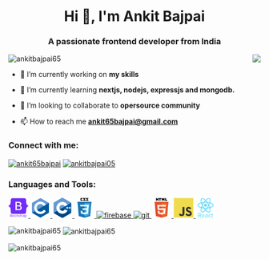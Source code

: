 <h1 align="center">Hi 👋, I'm Ankit Bajpai</h1>
<h3 align="center">A passionate frontend developer from India</h3>
<img height="280" align="right" src=https://cdn.dribbble.com/users/2131993/screenshots/4948736/media/421d4ed2f3d23c73d64d20963f61f422.gif>

<p align="left"> <img src="https://komarev.com/ghpvc/?username=ankitbajpai65&label=Profile%20views&color=0e75b6&style=flat" alt="ankitbajpai65" /> </p>

- 🔭 I’m currently working on **my skills**

- 🌱 I’m currently learning **nextjs, nodejs, expressjs and mongodb.**

- 👯 I’m looking to collaborate to **opersource community**

- 📫 How to reach me **ankit65bajpai@gmail.com**

<h3 align="left">Connect with me:</h3>
<p align="left">
<a href="https://linkedin.com/in/ankit65bajpai" target="blank"><img align="center" src="https://raw.githubusercontent.com/rahuldkjain/github-profile-readme-generator/master/src/images/icons/Social/linked-in-alt.svg" alt="ankit65bajpai" height="30" width="40" /></a>
<a href="https://instagram.com/ankitbajpai05" target="blank"><img align="center" src="https://raw.githubusercontent.com/rahuldkjain/github-profile-readme-generator/master/src/images/icons/Social/instagram.svg" alt="ankitbajpai05" height="30" width="40" /></a>
</p>

<h3 align="left">Languages and Tools:</h3>
<p align="left"> <a href="https://getbootstrap.com" target="_blank" rel="noreferrer"> <img src="https://raw.githubusercontent.com/devicons/devicon/master/icons/bootstrap/bootstrap-plain-wordmark.svg" alt="bootstrap" width="40" height="40"/> </a> <a href="https://www.cprogramming.com/" target="_blank" rel="noreferrer"> <img src="https://raw.githubusercontent.com/devicons/devicon/master/icons/c/c-original.svg" alt="c" width="40" height="40"/> </a> <a href="https://www.w3schools.com/cpp/" target="_blank" rel="noreferrer"> <img src="https://raw.githubusercontent.com/devicons/devicon/master/icons/cplusplus/cplusplus-original.svg" alt="cplusplus" width="40" height="40"/> </a> <a href="https://www.w3schools.com/css/" target="_blank" rel="noreferrer"> <img src="https://raw.githubusercontent.com/devicons/devicon/master/icons/css3/css3-original-wordmark.svg" alt="css3" width="40" height="40"/> </a> <a href="https://firebase.google.com/" target="_blank" rel="noreferrer"> <img src="https://www.vectorlogo.zone/logos/firebase/firebase-icon.svg" alt="firebase" width="40" height="40"/> </a> <a href="https://git-scm.com/" target="_blank" rel="noreferrer"> <img src="https://www.vectorlogo.zone/logos/git-scm/git-scm-icon.svg" alt="git" width="40" height="40"/> </a> <a href="https://www.w3.org/html/" target="_blank" rel="noreferrer"> <img src="https://raw.githubusercontent.com/devicons/devicon/master/icons/html5/html5-original-wordmark.svg" alt="html5" width="40" height="40"/> </a> <a href="https://developer.mozilla.org/en-US/docs/Web/JavaScript" target="_blank" rel="noreferrer"> <img src="https://raw.githubusercontent.com/devicons/devicon/master/icons/javascript/javascript-original.svg" alt="javascript" width="40" height="40"/> </a> <a href="https://reactjs.org/" target="_blank" rel="noreferrer"> <img src="https://raw.githubusercontent.com/devicons/devicon/master/icons/react/react-original-wordmark.svg" alt="react" width="40" height="40"/> </a> </p>

<p><img align="left" src="https://github-readme-stats.vercel.app/api/top-langs?username=ankitbajpai65&show_icons=true&locale=en&layout=compact" alt="ankitbajpai65" /></p>

<p>&nbsp;<img align="center" src="https://github-readme-stats.vercel.app/api?username=ankitbajpai65&show_icons=true&locale=en" alt="ankitbajpai65" /></p>

<p><img align="center" src="https://github-readme-streak-stats.herokuapp.com/?user=ankitbajpai65&" alt="ankitbajpai65" /></p>
